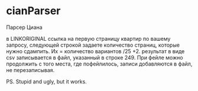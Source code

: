 # cianParser

Парсер Циана

в LINKORIGINAL ссылка на первую страницу квартир по вашему запросу, следующей строкой задаете количество страниц, которые нужно сдампить. Их = количество вариантов /25 +2.
результат в виде csv записывается в файл, указанный в строке 249.
При фейле можно продолжить с того места, где пофейлилось, записи добавляются в файл, не перезаписывая.

PS. Stupid and ugly, but it works.
